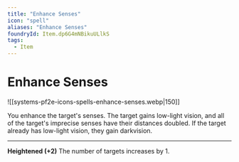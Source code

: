 ```yaml
---
title: "Enhance Senses"
icon: "spell"
aliases: "Enhance Senses"
foundryId: Item.dp6G4mNBikuULlkS
tags:
  - Item
---
```


# Enhance Senses
![[systems-pf2e-icons-spells-enhance-senses.webp|150]]

You enhance the target's senses. The target gains low-light vision, and all of the target's imprecise senses have their distances doubled. If the target already has low-light vision, they gain darkvision.

* * *

**Heightened (+2)** The number of targets increases by 1.
